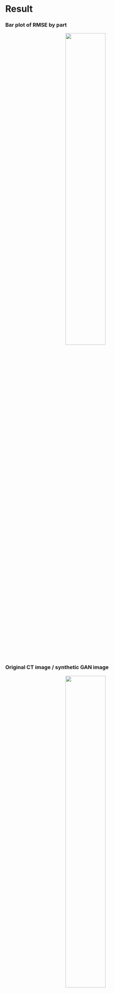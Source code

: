# Result
### Bar plot of RMSE by part
<p align="center">
    <img src="https://user-images.githubusercontent.com/97432613/158047011-a57c32f4-9f72-46a9-a899-36e76cf43a0f.png"  width="50%" height="50%"/>
</p>

### Original CT image / synthetic GAN image
<p align="center">
    <img src="https://user-images.githubusercontent.com/97432613/158047018-a5a710f3-b987-45ef-8d73-9c1b57fae5e1.png"  width="50%" height="50%"/>
</p>
<p align="center">
    <img src="https://user-images.githubusercontent.com/97432613/158047022-1949f081-54ed-4c41-a7f4-08debeea488b.png"  width="50%" height="50%"/>
</p>
<p align="center">
    <img src="https://user-images.githubusercontent.com/97432613/158047024-b18100a2-c396-4c5c-b470-c11edd184c0f.png"  width="50%" height="50%"/>
</p>
<p align="center">
    <img src="https://user-images.githubusercontent.com/97432613/158047025-1e0042f1-8581-43c7-8e9c-6f5fbc37d775.png"  width="50%" height="50%"/>
</p>

# Usage

```python 01_img_precess.py```
- dcm ct, dcm mr 쌍을 bmp로 만들어준 후 두 bmp 이미지를 좌우로 붙여 하나의 이미지로 생성

```python 02_train.py```
- train GAN

```python 03_eval_similarity.py```
- 생성된 gan 이미지 평가 및 boxplot 저장
